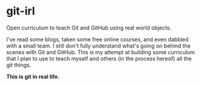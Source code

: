 # git-irl
Open curriculum to teach Git and GitHub using real world objects.

I've read some blogs, taken some free online courses, and even dabbled with a small team. I still don't fully understand what's going on behind the scenes with Git and GitHub. This is my attempt at building some curriculum that I plan to use to teach myself and others (in the process hereof) all the git things.

**This is git in real life.**
